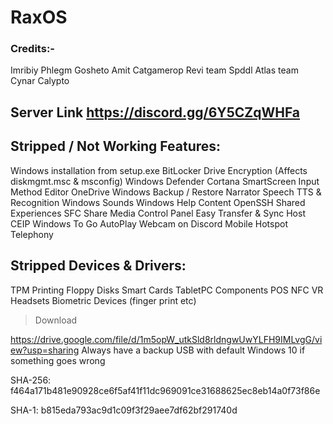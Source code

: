 # RaxOS

### Credits:-
Imribiy
Phlegm
Gosheto
Amit
Catgamerop 
Revi team
Spddl
Atlas team
Cynar
Calypto

## Server Link https://discord.gg/6Y5CZqWHFa

## Stripped / Not Working Features:
Windows installation from setup.exe
BitLocker Drive Encryption (Affects diskmgmt.msc & msconfig)
Windows Defender
Cortana
SmartScreen
Input Method Editor
OneDrive
Windows Backup / Restore
Narrator
Speech TTS & Recognition
Windows Sounds
Windows Help Content
OpenSSH
Shared Experiences
SFC
Share Media Control Panel
Easy Transfer & Sync Host
CEIP
Windows To Go
AutoPlay
Webcam on Discord
Mobile Hotspot
Telephony

## Stripped Devices & Drivers:
TPM
Printing
Floppy Disks
Smart Cards
TabletPC Components
POS
NFC
VR Headsets
Biometric Devices (finger print etc)

> Download

https://drive.google.com/file/d/1m5opW_utkSld8rldngwUwYLFH9IMLvgG/view?usp=sharing
Always have a backup USB with default Windows 10 if something goes wrong

SHA-256:
f464a171b481e90928ce6f5af41f11dc969091ce31688625ec8eb14a0f73f86e

SHA-1:
b815eda793ac9d1c09f3f29aee7df62bf291740d
